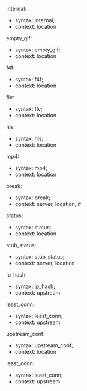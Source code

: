 internal:
  - syntax: internal;
  - context: location

empty_gif:
  - syntax: empty_gif;
  - context: location

f4f:
  - syntax: f4f;
  - context: location

flv:
  - syntax: flv;
  - context: location

hls:
  - syntax: hls;
  - context: location

mp4:
  - syntax: mp4;
  - context: location

break:
  - syntax: break;
  - context: server, location, if

status:
  - syntax: status;
  - context: location

stub_status:
  - syntax: stub_status;
  - context: server, location

ip_hash:
  - syntax: ip_hash;
  - context: upstream

least_conn:
  - syntax: least_conn;
  - context: upstream

upstream_conf:
  - syntax: upstream_conf;
  - context: location

least_conn:
  - syntax: least_conn;
  - context: upstream
